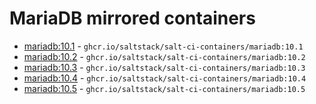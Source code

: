 # MariaDB mirrored containers

- [mariadb:10.1](https://hub.docker.com/r/_/mariadb/tags?name=10.1) - `ghcr.io/saltstack/salt-ci-containers/mariadb:10.1`
- [mariadb:10.2](https://hub.docker.com/r/_/mariadb/tags?name=10.2) - `ghcr.io/saltstack/salt-ci-containers/mariadb:10.2`
- [mariadb:10.3](https://hub.docker.com/r/_/mariadb/tags?name=10.3) - `ghcr.io/saltstack/salt-ci-containers/mariadb:10.3`
- [mariadb:10.4](https://hub.docker.com/r/_/mariadb/tags?name=10.4) - `ghcr.io/saltstack/salt-ci-containers/mariadb:10.4`
- [mariadb:10.5](https://hub.docker.com/r/_/mariadb/tags?name=10.5) - `ghcr.io/saltstack/salt-ci-containers/mariadb:10.5`
